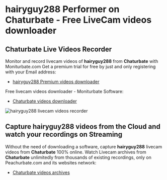 # hairyguy288 Performer on Chaturbate - Free LiveCam videos downloader

## Chaturbate Live Videos Recorder

Monitor and record livecam videos of **hairyguy288** from **Chaturbate** with Moniturbate.com
Get a premium trial for free by just and only registering with your Email address:
* [hairyguy288 Premium videos downloader](https://moniturbate.com/request-demo-licence-key.html)

Free livecam videos downloader - Moniturbate Software:
* [Chaturbate videos downloader](https://moniturbate.com/moniturbate-download-software.html)

![hairyguy288 livecam videos recorder](https://peachurnet.com/templates/moniturbate-software.png)


## Capture hairyguy288 videos from the Cloud and watch your recordings on Streaming

Without the need of downloading a software, capture **hairyguy288** livecam videos from **Chaturbate** 100% online.
Watch Livecam archives from **Chaturbate** unlimitedly from thousands of existing recordings, only on Peachurbate.com and its websites network:
* [Chaturbate videos archives](https://peachurnet.com/)